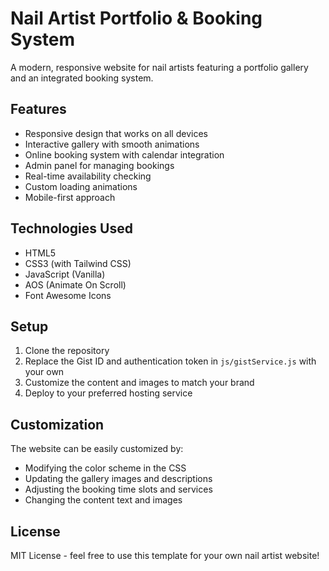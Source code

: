 # Nail Artist Portfolio & Booking System

A modern, responsive website for nail artists featuring a portfolio gallery and an integrated booking system.

## Features

- Responsive design that works on all devices
- Interactive gallery with smooth animations
- Online booking system with calendar integration
- Admin panel for managing bookings
- Real-time availability checking
- Custom loading animations
- Mobile-first approach

## Technologies Used

- HTML5
- CSS3 (with Tailwind CSS)
- JavaScript (Vanilla)
- AOS (Animate On Scroll)
- Font Awesome Icons

## Setup

1. Clone the repository
2. Replace the Gist ID and authentication token in `js/gistService.js` with your own
3. Customize the content and images to match your brand
4. Deploy to your preferred hosting service

## Customization

The website can be easily customized by:
- Modifying the color scheme in the CSS
- Updating the gallery images and descriptions
- Adjusting the booking time slots and services
- Changing the content text and images

## License

MIT License - feel free to use this template for your own nail artist website! 